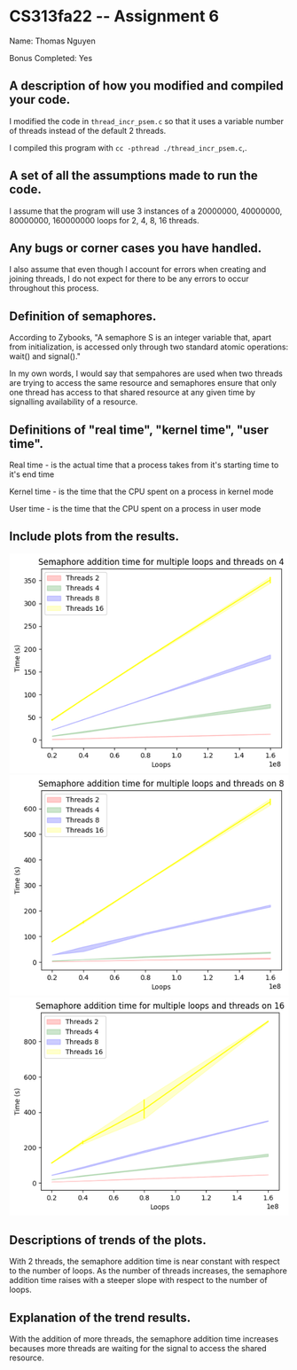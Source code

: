 
# CS313fa22 -- Assignment 6


Name: Thomas Nguyen

Bonus Completed: Yes


## A description of how you modified and compiled your code.
  I modified the code in `thread_incr_psem.c` so that it uses a variable number of threads instead of the default 2 threads. 

  I compiled this program with `cc -pthread ./thread_incr_psem.c`,.
 
## A set of all the assumptions made to run the code.
  I assume that the program will use 3 instances of a 20000000, 40000000, 80000000, 160000000 loops for 2, 4, 8, 16 threads. 

## Any bugs or corner cases you have handled.
  I also assume that even though I account for errors when creating and joining threads, I do not expect for there to be any errors to occur throughout this process.

## Definition of semaphores.
  According to Zybooks, "A semaphore S is an integer variable that, apart from initialization, is accessed only through two standard atomic operations: wait() and signal()."

  In my own words, I would say that sempahores are used when two threads are trying to access the same resource and semaphores ensure that only one thread has access to that shared resource at any given time by signalling availability of a resource. 


## Definitions of "real time", "kernel time", "user time".
  Real time - is the actual time that a process takes from it's starting time to it's end time

  Kernel time - is the time that the CPU spent on a process in kernel mode

  User time - is the time that the CPU spent on a process in user mode

## Include plots from the results.
![core4](./experiment2022110819.csv_rt.png)
![core8](./experiment2022110828.csv_rt.png)
![core16](./experiment2022110825.csv_rt.png)


## Descriptions of trends of the plots.
  With 2 threads, the semaphore addition time is near constant with respect to the number of loops. As the number of threads increases, the semaphore addition time raises with a steeper slope with respect to the number of loops. 

## Explanation of the trend results.
  With the addition of more threads, the semaphore addition time increases becauses more threads are waiting for the signal to access the shared resource.
